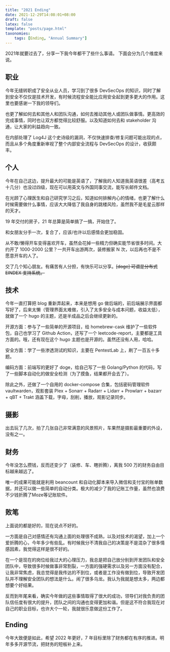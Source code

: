 ```yaml
---
title: "2021 Ending"
date: 2021-12-29T14:08:01+08:00
draft: false
latex: false
template: "posts/page.html"
taxonomies:
    tags: [Ending, "Annual Summary"]
---
```


2021年就要过去了，分享一下我今年都干了些什么事请。
下面会分为几个维度来说。

## 职业
今年无缝转职成了安全从业人员，学习到了很多 DevSecOps 的知识，同时了解到安全不仅仅是技术开发，有时候流程安全能比应用安全起到更多更大的作用。这里也要感谢一下我的领导们。
<!-- more -->

也更了解如何去和其他人和团队沟通，如何去推动其他人或团队做事情。更高效的完成事情，同时也让双方都觉得比较舒服。以及知道如何去和 stakeholder 沟通，让大家的利益趋向一致。

在内部处理了 Log4J 这个史诗级的漏洞，不仅快速排查/修复问题可能出现的点，而且从多个角度重新审视了整个内部安全流程与 DevSecOps 的设计，收获颇丰。

## 个人

今年在自己这边，提升最大的可能是英语了，了解我的人知道我英语很差（高考五十几分）也没过四级，现在可以用英文与外国同事交流，能写长邮件文档。

在光顾了心理医生和自己研究学习之后，知道如何排解内心的情绪，也更了解什么时候需要做什么事情，应该大大降低了我自身的跳楼风险，虽然我不是毛星云那样的天才。

19 年交付的房子，21 年总算是简单搞了一搞，开始住了。

和女朋友分手一次，复合了，应该/也许以后感情会更加稳固。

从不敢/懒得开车变得喜欢开车，虽然会花掉一些精力但确实能节省很多时间。大约开了 1000-2000 公里？一共开车出游两次，装修搬家 N 次，以后再也不是不愿意开车的人了。

交了几个知心朋友。有痛苦有人分担，有快乐可以分享。~~[doge] 可谓是分布式 EINDEX 支持系统。~~

## 技术

今年一直打算把 blog 重新弄起来，本来是想用 go 做后端的，前后端展示界面都写好了，后来太懒（管理界面太难做，引入了太多安全与成本问题，收益太低），就做了一个 hugo 的主题，还是半成品之后会继续更新的。

开源方面：参与了一些简单的开源项目，给 homebrew-cask 维护了一些软件包，自己也学习了 Github Action，还写了一个 leetcode-report，主要都是工具方面的。哦，还有现在这个 hugo 主题也是开源的。虽然还没有人用，哈哈。

安全方面：学了一些渗透测试的知识，主要在 PentestLab 上，刷了一百五十多题。

编码方面：前端写的更好了 doge，给自己写了一些 Golang/Python 的代码，写了一些脚本自动化的做安全检测（为了摸鱼，结果都开会去了）。

除此之外，还做了一个自用的 docker-compose 合集，包括密码管理软件 vaultwarden，观影套装 Plex + Sonarr + Radarr + Lidarr + Prowlarr + bazarr + qBT + Trakt 涵盖下载，字母，刮削，播放，观影记录同步。

## 摄影
出去玩了几次，拍了几张自己非常满意的风景照片，车果然是摄影最重要的外设，没有之一。

## 财务
今年没怎么攒钱，反而还变少了（装修、车、瞎折腾），离我 500 万的财务自由目标越来越远了。

唯一的成果可能就是利用 beancount 和自动化脚本来导入微信和支付宝的账单数据，并还可以做一些简单的自动分类。极大的减少了我的记账工作量，虽然也浪费不少钱折腾了Moze等记账软件。

## 败笔

上面说的都是好的，现在说点不好的。

一方面是自己对感情还有沟通上面的处理很不成熟，以及对技术的渴望，加上一个爱折腾的心，今年多少有些乱。有时候我分不清我自己的决策是不是混杂了很多情感因素，我觉得这样是很不好的。

在一个是现在的岗位给我过大的心理压力，我总是把自己放分别到开发团队和安全团队中，导致很多时候做事非常割裂，一方面的强硬需求以及另一方面没有配合，让我非常焦虑，我总觉得是我传达的不到位，或者是工作没有做到位，导致开发团队并不理解安全团队的想法是什么。闹了很多乌龙。我认为我就是想太多，两边都想要个好结果。

反而到年尾来看，确实今年做的这些事情取得了很大的成功，领导们对我负责的团队信任度有很大的提升，团队之间的沟通也变得更加和谐。但是这不符合我现在对自己的职业目标，也许大个一轮，我就很乐意做这份工作了。

## Ending

今年大致便是如此，希望 2022 年更好，7 年目标里除了财务都在有序的推进。明年多多开源节流，把财务的短板补上来。
